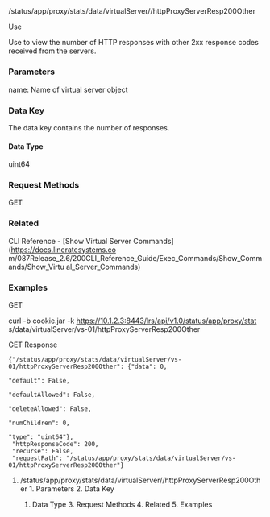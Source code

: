 ##
/status/app/proxy/stats/data/virtualServer/<name>/httpProxyServerResp200Other

Use

Use to view the number of HTTP responses with other 2xx response codes
received from the servers.

### Parameters

name: Name of virtual server object

### Data Key

The data key contains the number of responses.

#### Data Type

uint64

### Request Methods

GET

### Related

CLI Reference - [Show Virtual Server Commands](https://docs.lineratesystems.co
m/087Release_2.6/200CLI_Reference_Guide/Exec_Commands/Show_Commands/Show_Virtu
al_Server_Commands)

### Examples

GET

curl -b cookie.jar -k https://10.1.2.3:8443/lrs/api/v1.0/status/app/proxy/stat
s/data/virtualServer/vs-01/httpProxyServerResp200Other

GET Response

    
    
    {"/status/app/proxy/stats/data/virtualServer/vs-01/httpProxyServerResp200Other": {"data": 0,
                                                                                    "default": False,
                                                                                    "defaultAllowed": False,
                                                                                    "deleteAllowed": False,
                                                                                    "numChildren": 0,
                                                                                    "type": "uint64"},
     "httpResponseCode": 200,
     "recurse": False,
     "requestPath": "/status/app/proxy/stats/data/virtualServer/vs-01/httpProxyServerResp200Other"}
    

  1. /status/app/proxy/stats/data/virtualServer/<name>/httpProxyServerResp200Other
    1. Parameters
    2. Data Key
      1. Data Type
    3. Request Methods
    4. Related
    5. Examples

